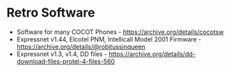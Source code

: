 # Retro Software

* Software for many COCOT Phones - https://archive.org/details/cocotsw
* Expressnet v1.44, Elcotel PNM, Intellicall Model 2001 Firmware - https://archive.org/details/@robitussinqueen
* Expressnet v1.3, v1.4, DD files - https://archive.org/details/dd-download-files-protel-4-files-560